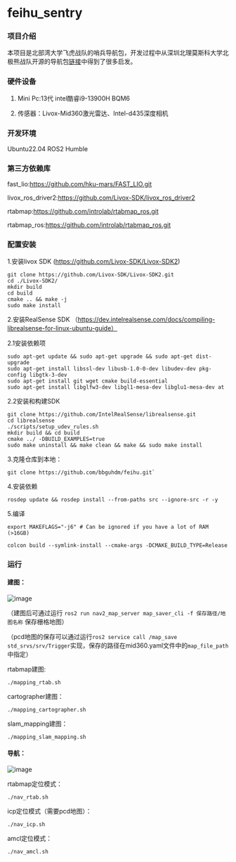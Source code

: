 # feihu_sentry

### 项目介绍
本项目是北部湾大学飞虎战队的哨兵导航包，开发过程中从深圳北理莫斯科大学北极熊战队开源的导航包[链接](http://gitee.com/SMBU-POLARBEAR/pb_rm_simulation)中得到了很多启发。

### 硬件设备
1.  Mini Pc:13代 intel酷睿i9-13900H BQM6
   
2.  传感器：Livox-Mid360激光雷达、Intel-d435深度相机 

### 开发环境
Ubuntu22.04 ROS2 Humble

### 第三方依赖库
fast_lio:https://github.com/hku-mars/FAST_LIO.git

livox_ros_driver2:https://github.com/Livox-SDK/livox_ros_driver2

rtabmap:https://github.com/introlab/rtabmap_ros.git

rtabmap_ros:https://github.com/introlab/rtabmap_ros.git

### 配置安装
1.安装livox SDK (https://github.com/Livox-SDK/Livox-SDK2)

```
git clone https://github.com/Livox-SDK/Livox-SDK2.git
cd ./Livox-SDK2/
mkdir build
cd build
cmake .. && make -j
sudo make install
```

2.安装RealSense SDK （https://dev.intelrealsense.com/docs/compiling-librealsense-for-linux-ubuntu-guide）

2.1安装依赖项

```
sudo apt-get update && sudo apt-get upgrade && sudo apt-get dist-upgrade
sudo apt-get install libssl-dev libusb-1.0-0-dev libudev-dev pkg-config libgtk-3-dev
sudo apt-get install git wget cmake build-essential
sudo apt-get install libglfw3-dev libgl1-mesa-dev libglu1-mesa-dev at
```
2.2安装和构建SDK

```
git clone https://github.com/IntelRealSense/librealsense.git
cd librealsense 
./scripts/setup_udev_rules.sh
mkdir build && cd build
cmake ../ -DBUILD_EXAMPLES=true
sudo make uninstall && make clean && make && sudo make install
```

3.克隆仓库到本地：

```
git clone https://github.com/bbguhdm/feihu.git`
```

4.安装依赖

```
rosdep update && rosdep install --from-paths src --ignore-src -r -y
```

5.编译

```
export MAKEFLAGS="-j6" # Can be ignored if you have a lot of RAM (>16GB)

colcon build --symlink-install --cmake-args -DCMAKE_BUILD_TYPE=Release
```

### 运行

#### 建图：


![image](https://github.com/user-attachments/assets/cd6837fa-8c1a-419b-b8d2-85c0ac9a53c6)



（建图后可通过运行  ```ros2 run nav2_map_server map_saver_cli -f 保存路径/地图名称``` 保存栅格地图）

（pcd地图的保存可以通过运行`ros2 service call /map_save std_srvs/srv/Trigger`实现，保存的路径在mid360.yaml文件中的`map_file_path`中指定）

rtabmap建图:

```
./mapping_rtab.sh
```

cartographer建图：

```
./mapping_cartographer.sh
```

slam_mapping建图：

```
./mapping_slam_mapping.sh
```



#### 导航：


![image](https://github.com/user-attachments/assets/b9512b46-0114-4233-bc3f-da8ff1f1ac5b)



rtabmap定位模式：

```
./nav_rtab.sh
```

icp定位模式（需要pcd地图）：

```
./nav_icp.sh
```

amcl定位模式：

```
./nav_amcl.sh
```
